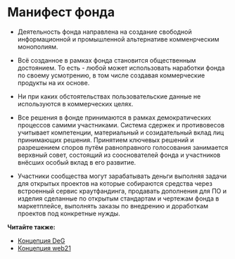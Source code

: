 # Манифест фонда

- Деятельность фонда направлена на создание свободной информационной и промышленной альтернативе комменрческим монополиям.

- Всё созданное в рамках фонда становится общественным достоянием. То есть - любой может использовать наработки фонда по своему усмотрению, в том числе создавая коммерческие продукты на их основе.

- Ни при каких обстоятельствах пользовательские данные не используются в коммерческих целях.

- Все решения в фонде принимаются в рамках демократических процессов самими участниками. Система сдержек и противовесов учитывает компетенции, материальный и созидательный вклад лиц принимающих решения. Принятием ключевых решений и разрешением споров путём равноправного голосования занимается верхвный совет, состоящий из сооснователей фонда и участников внёсших особый вклад в его развитие.

- Участники сообщества могут зарабатывать деньги выполняя задачи для открытых проектов на которые собираются средства через встроенный сервис краутфандинга, продавать дополнения для ПО и изделия сделанные по открытым стандартам и чертежам фонда в маркетплейсе, выполнять заказы по внедрению и доработкам проектов под конкретные нужды.

**Читайте также:**

- [Концепция DeG](ru/1-general/general-2-deg.md)
- [Концепция web21](ru/1-general/general-3-web21.md)
